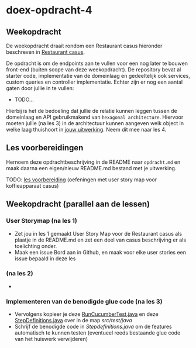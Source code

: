 # doex-opdracht-4

## Weekopdracht

De weekopdracht draait rondom een Restaurant casus hieronder beschreven in [Restaurant casus](#restaurant-casus).

De opdracht is om de endpoints aan te vullen voor een nog later te bouwen front-end (buiten scope van deze weekopdracht).
De repository bevat al starter code, implementatie van de domeinlaag en gedeeltelijk ook services, custom queries en controller implementatie.
Echter zijn er nog een aantal gaten door jullie in te vullen:

- TODO...

Hierbij is het de bedoeling dat jullie de relatie kunnen leggen tussen de domeinlaag en API gebruikmakend van `hexagonal architecture`.
Hiervoor moeten jullie (na les 3) in de architectuur kunnen aangeven welk object in welke laag thuishoort in [jouw uitwerking](jouw_uitwerking.drawio).
Neem dit mee naar les 4.

## Les voorbereidingen

Hernoem deze opdrachtbeschrijving in de README naar `opdracht.md` en maak daarna een eigen/nieuw README.md bestand met je uitwerking.

TODO: [les voorbereiding](oefeningen/README.md) (oefeningen met user story map voor koffieapparaat casus)

## Weekopdracht (parallel aan de lessen)

### User Storymap (na les 1)

- Zet jou in les 1 gemaakt User Story Map voor de Restaurant casus als plaatje in de README.md en zet een deel van casus beschrijving er als toelichting onder.
- Maak een issue Bord aan in Github, en maak voor elke user stories een issue bepaald in deze les

###  (na les 2)

- 

### Implementeren van de benodigde glue code (na les 3)

- Vervolgens kopieer je deze [RunCucumberTest.java](oefeningen/les3/voorbereiding/bowling/src/test/java/RunCucumberTest.java) en deze [StepDefinitions.java](oefeningen/les3/voorbereiding/bowling/src/test/java/StepDefinitions.java) over in de map *src/test/java*
- Schrijf de benodigde code in *Stepdefinitions.java* om de features automatisch te kunnen testen (eventueel reeds bestaande glue code van het huiswerk verwijderen)

